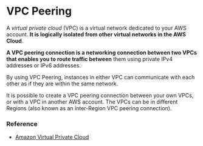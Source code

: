 # VPC Peering

A _virtual private cloud_ (VPC) is a virtual network dedicated to your AWS account. **It is logically isolated from other virtual networks in the AWS Cloud**.

**A VPC peering connection is a networking connection between two VPCs that enables you to route traffic between** them using private IPv4 addresses or IPv6 addresses.&#x20;

By using VPC Peering, instances in either VPC can communicate with each other as if they are within the same network.&#x20;

It is possible to create a VPC peering connection between your own VPCs, or with a VPC in another AWS account. The VPCs can be in different Regions (also known as an inter-Region VPC peering connection).



### Reference

* [Amazon Virtual Private Cloud](https://docs.aws.amazon.com/vpc/latest/peering/vpc-peering-basics.html)
